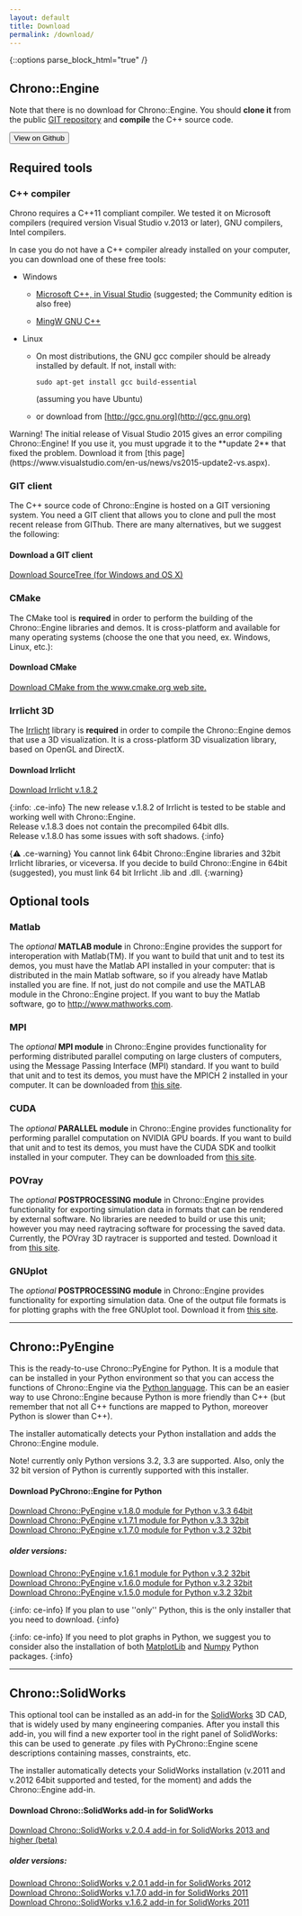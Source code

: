 ```yaml
---
layout: default
title: Download
permalink: /download/
---
```


{::options parse_block_html="true" /}



Chrono::Engine
--------------

Note that there is no download for Chrono::Engine. You should **clone it** from the public 
[GIT repository](https://github.com/projectchrono/chrono) and **compile** the C++ source code.

<div>
<a href="https://github.com/projectchrono/chrono">
<button type="button" class="btn btn-default btn-lg"> <i class="fa fa-github-square fa-1x"></i> 
View on Github 
</button>
</a>
</div>


Required tools
--------------

### C++ compiler 

Chrono requires a C++11 compliant compiler. 
We tested it on Microsoft compilers (required version Visual Studio v.2013 or later), GNU compilers, Intel compilers.

<div class="ce-info">

In case you do not have a C++ compiler already installed on your computer, you can download one of these free tools:

* Windows 

  * [Microsoft C++, in Visual Studio](https://www.visualstudio.com)  (suggested; the Community edition is also free)
  
  * [MingW GNU C++](http://www.mingw.org/wiki/InstallationHOWTOforMinGW)
  
* Linux 

  * On most distributions, the GNU gcc compiler should be already installed by default. If not, install with:  
	```
	sudo apt-get install gcc build-essential 
	```  
    (assuming you have Ubuntu) 
   
  * or download from [http://gcc.gnu.org](http://gcc.gnu.org)
</div>

<div class="ce-danger">
Warning! The initial release of Visual Studio 2015 gives an 
error compiling Chrono::Engine! If you use it, you must upgrade it to 
the **update 2** that fixed the problem. Download it from 
[this page](https://www.visualstudio.com/en-us/news/vs2015-update2-vs.aspx). 
</div>


### GIT client

The C++ source code of Chrono::Engine is hosted on a GIT versioning system. 
You need a GIT client that allows you to clone and pull the most recent release from GIThub. 
There are many alternatives, but we suggest the following:

<div class="well">
<h4> <span class="glyphicon glyphicon-download-alt"></span> Download a GIT client</h4>
<a href="https://www.sourcetreeapp.com/">Download SourceTree (for Windows and OS X)</a>
</div>
	
### CMake

The CMake tool is **required** in order to perform the building of the
Chrono::Engine libraries and demos. It is cross-platform and available
for many operating systems (choose the one that you need, ex. Windows,
Linux, etc.):

<div class="well">
<h4> <span class="glyphicon glyphicon-download-alt"></span> Download CMake</h4>
<a href="http://www.cmake.org/cmake/resources/software.html">Download CMake from the www.cmake.org web site.</a>
</div>

### Irrlicht 3D

The [Irrlicht](http://irrlicht.sourceforge.net/downloads.html) library
is **required** in order to compile the Chrono::Engine demos that use a
3D visualization. It is a cross-platform 3D visualization library, based
on OpenGL and DirectX.

<div class="well">
<h4> <span class="glyphicon glyphicon-download-alt"></span> Download Irrlicht</h4>
<a href="http://downloads.sourceforge.net/irrlicht/irrlicht-1.8.2.zip">Download Irrlicht v.1.8.2 </a>
</div>


{:info: .ce-info}
The new release v.1.8.2 of Irrlicht is tested to be stable and working well with Chrono::Engine.  
Release v.1.8.3 does not contain the precompiled 64bit dlls.  
Release v.1.8.0 has some issues with soft shadows.
{:info}

{:warning: .ce-warning}
You cannot link 64bit Chrono::Engine libraries and 32bit Irrlicht libraries, or viceversa. If you decide to build Chrono::Engine in 64bit (suggested), you must link 64 bit Irrlicht .lib and .dll. 
{:warning}


Optional tools
--------------

### Matlab

The *optional* **MATLAB module** in Chrono::Engine provides the support
for interoperation with Matlab(TM). If you want to build that unit and
to test its demos, you must have the Matlab API installed in your
computer: that is distributed in the main Matlab software, so if you
already have Matlab installed you are fine. If not, just do not compile and use the
MATLAB module in the Chrono::Engine project. If you want to buy the
Matlab software, go to
[<http://www.mathworks.com>](http://www.mathworks.com).

### MPI

The *optional* **MPI module** in Chrono::Engine provides functionality
for performing distributed parallel computing on large clusters of
computers, using the Message Passing Interface (MPI) standard. If you
want to build that unit and to test its demos, you must have the MPICH 2
installed in your computer. It can be downloaded from [this
site](http://www.mcs.anl.gov/research/projects/mpich2/downloads/index.php?s=downloads).

### CUDA

The *optional* **PARALLEL module** in Chrono::Engine provides functionality
for performing parallel computation on NVIDIA GPU boards. If you want to
build that unit and to test its demos, you must have the CUDA SDK and
toolkit installed in your computer. They can be downloaded from [this
site](http://developer.nvidia.com/object/cuda_downloads.html).

### POVray

The *optional* **POSTPROCESSING module** in Chrono::Engine provides
functionality for exporting simulation data in formats that can be
rendered by external software. No libraries are needed to build or use
this unit; however you may need raytracing software for
processing the saved data. Currently, the POVray 3D raytracer is
supported and tested. Download it from [this
site](http://www.povray.org).

### GNUplot

The *optional* **POSTPROCESSING module** in Chrono::Engine provides
functionality for exporting simulation data. One of the output file formats 
is for plotting graphs with the free GNUplot tool. Download it from [this
site](http://www.gnuplot.info).




---


Chrono::PyEngine
----------------

This is the ready-to-use Chrono::PyEngine for Python. It is a module
that can be installed in your Python environment so that you can access
the functions of Chrono::Engine via the [Python
language](http://www.python.org). This can be an easier way to use
Chrono::Engine because Python is more friendly than C++ (but remember
that not all C++ functions are mapped to Python, moreover Python is
slower than C++).

The installer automatically detects your Python installation and adds
the Chrono::Engine module.

Note! currently only Python versions 3.2, 3.3 are supported. Also, only
the 32 bit version of Python is currently supported with this installer.


<div class="well">
<h4> <span class="glyphicon glyphicon-download-alt"></span> Download PyChrono::Engine for Python</h4>

<a href="http://www.chronoengine.info/download/PyChronoEngine_v1.8.0.exe"> Download Chrono::PyEngine v.1.8.0 module for Python v.3.3 64bit</a><br />
<a href="http://www.chronoengine.info/download/PyChronoEngine_v1.7.1.exe"> Download Chrono::PyEngine v.1.7.1 module for Python v.3.3 32bit</a><br />
<a href="http://www.chronoengine.info/download/PyChronoEngine_v1.7.0.exe"> Download Chrono::PyEngine v.1.7.0 module for Python v.3.2 32bit</a><br />

<h5> older versions:</h5>

<a href="http://www.chronoengine.info/download/ChronoEngine_for_Python_v1.61.exe"> Download Chrono::PyEngine v.1.6.1 module for Python v.3.2 32bit</a><br />
<a href="http://www.chronoengine.info/download/ChronoEngine_for_Python_v1.60.exe"> Download Chrono::PyEngine v.1.6.0 module for Python v.3.2 32bit</a><br />
<a href="http://www.chronoengine.info/download/ChronoEngine_for_Python_v1.50.exe"> Download Chrono::PyEngine v.1.5.0 module for Python v.3.2 32bit</a>

</div>

{:info: ce-info} 
If you plan to use ''only'' Python, this is the only installer that you need to download.
{:info}



{:info: ce-info}
If you need to plot graphs in Python, we suggest you to consider also the installation of both 
[MatplotLib](http://matplotlib.org/downloads.html) and 
[Numpy](http://www.numpy.org) 
Python packages.
{:info}

---


Chrono::SolidWorks
------------------

This optional tool can be installed as an add-in for the
[SolidWorks](http://www.SolidWorks.com) 3D CAD, that is widely used by
many engineering companies. After you install this add-in, you will find
a new exporter tool in the right panel of SolidWorks: this can be used
to generate .py files with PyChrono::Engine scene descriptions
containing masses, constraints, etc.

The installer automatically detects your SolidWorks installation (v.2011
and v.2012 64bit supported and tested, for the moment) and adds the
Chrono::Engine add-in.

		  
<div class="well">
<h4> <span class="glyphicon glyphicon-download-alt"></span> Download Chrono::SolidWorks add-in for SolidWorks</h4>
<a href="http://www.chronoengine.info/download/ChronoEngine_SolidWorks_v2.04.exe"> Download Chrono::SolidWorks v.2.0.4 add-in for SolidWorks 2013 and higher (beta)</a><br />

<h5> older versions:</h5>

<a href="http://www.chronoengine.info/download/ChronoEngine_SolidWorks_v2.01.exe"> Download Chrono::SolidWorks v.2.0.1 add-in for SolidWorks 2012</a><br />
<a href="http://www.chronoengine.info/download/ChronoEngine_SolidWorks_v1.70.exe"> Download Chrono::SolidWorks v.1.7.0 add-in for SolidWorks 2011</a><br />
<a href="http://www.chronoengine.info/download/ChronoEngine_SolidWorks_v1.62.exe"> Download Chrono::SolidWorks v.1.6.2 add-in for SolidWorks 2011</a>

</div>

